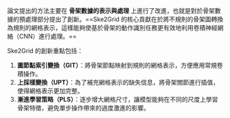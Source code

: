 論文提出的方法主要在 **骨架數據的表示與處理** 上進行了改進，也就是對於骨架數據的預處理部分提出了創新。==Ske2Grid 的核心貢獻在於將不規則的骨架圖轉換為規則的網格表示，這樣能夠使基於骨架的動作識別任務更有效地利用卷積神經網絡（CNN）進行處理。==

Ske2Grid 的創新重點包括：

1. **圖節點索引變換（GIT）**：將骨架節點映射到規則的網格表示，方便應用常規卷積操作。
2. **上採樣變換（UPT）**：為了補充網格表示的缺失信息，將骨架關節進行插值，使得網格表示更加完整。
3. **漸進學習策略（PLS）**：逐步增大網格尺寸，讓模型能夠在不同的尺度上學習骨架特徵，避免單步操作帶來的過度激進的影響。